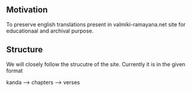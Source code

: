 ## Motivation

To preserve english translations present in valmiki-ramayana.net site for educationaal and archival purpose.

## Structure

We will closely follow the strucutre of the site. Currently it is in the given format

kanda --> chapters --> verses
